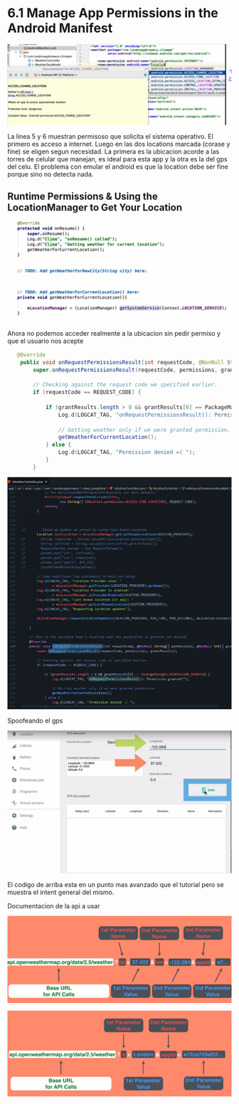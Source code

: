 # 6.1 Manage App Permissions in the Android Manifest

![](../../.gitbook/assets/imagen%20%28833%29.png)

La linea 5 y 6 muestran permisoso que solicita el sistema operativo. El primero es acceso a internet. Luego en las dos locations marcada \(corase y fine\) se eligen segun necesidad. La primera es la ubicacion acorde a las torres de celular que manejan, es ideal para esta app y la otra es la del gps del celu. El problema con emular el android es que la location debe ser fine porque sino no detecta nada.

## Runtime Permissions & Using the LocationManager to Get Your Location

![](../../.gitbook/assets/imagen%20%28873%29.png)

Ahora no podemos acceder realmente a la ubicacion sin pedir permiso y que el usuario nos acepte

```java
   @Override
    public void onRequestPermissionsResult(int requestCode, @NonNull String[] permissions, @NonNull int[] grantResults) {
        super.onRequestPermissionsResult(requestCode, permissions, grantResults);

        // Checking against the request code we specified earlier.
        if (requestCode == REQUEST_CODE) {

            if (grantResults.length > 0 && grantResults[0] == PackageManager.PERMISSION_GRANTED) {
                Log.d(LOGCAT_TAG, "onRequestPermissionsResult(): Permission granted!");

                // Getting weather only if we were granted permission.
                getWeatherForCurrentLocation();
            } else {
                Log.d(LOGCAT_TAG, "Permission denied =( ");
            }
        }
```

![](../../.gitbook/assets/imagen%20%28842%29.png)

Spoofeando el gps

![](../../.gitbook/assets/imagen%20%28852%29.png)

El codigo de arriba esta en un punto mas avanzado que el tutorial pero se muestra el intent general del mismo.

Documentacion de la api a usar

![](../../.gitbook/assets/imagen%20%28825%29.png)

![](../../.gitbook/assets/imagen%20%28874%29.png)

